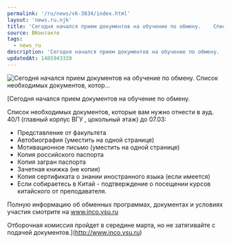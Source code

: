 ```yaml
---
permalink: '/ru/news/vk-3834/index.html'
layout: 'news.ru.njk'
title: 'Сегодня начался прием документов на обучение по обмену.    Список необходимых документов, котор…'
source: ВКонтакте
tags:
  - news_ru
description: 'Сегодня начался прием документов на обучение по обмену.    Список необходимых документов, котор…'
updatedAt: 1485943320
---
```

![Сегодня начался прием документов на обучение по обмену.    Список необходимых документов, котор…](https://sun9-74.userapi.com/c837635/v837635501/1bea2/1HL737KIskY.jpg)

[Сегодня начался прием документов на обучение по обмену.

Список необходимых документов, которые вам нужно отнести в ауд. 40/1 (главный корпус ВГУ , цокольный этаж) до 07.03:
- Представление от факультета
- Автобиография (уместить на одной странице)
- Мотивационное письмо (уместить на одной странице)
- Копия российского паспорта
- Копия загран паспорта
- Зачетная книжка (не копия)
- Копия сертификата о знании иностранного языка (если имеется)
- Если собираетесь в Китай - подтверждение о посещении курсов китайского от преподавателя.

Полную информацию об обменных программах, документах и условиях участия смотрите на www.inco.vsu.ru

Отборочная комиссия пройдет в середине марта, но не затягивайте с подачей документов.](http://www.inco.vsu.ru)
